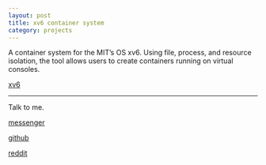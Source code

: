 ```yaml
---
layout: post
title: xv6 container system
category: projects
---
```

A container system for the MIT’s OS xv6. Using file, process, and resource isolation, the tool allows
users to create containers running on virtual consoles.

[xv6][xv6]

---

Talk to me.

[messenger][facebook]

[github][dqd]

[reddit][reddit]

[facebook]: https://www.m.me/dqdang1
[dqd]: http://github.com/dqdang
[reddit]: https://www.reddit.com/user/outsidefarmland/
[xv6]: https://github.com/dqdang/xv6-Container-System
